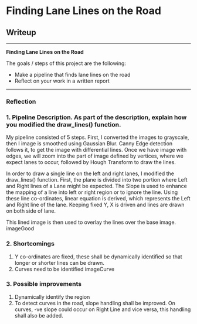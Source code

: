 # **Finding Lane Lines on the Road** 

## Writeup 

---

**Finding Lane Lines on the Road**

The goals / steps of this project are the following:
* Make a pipeline that finds lane lines on the road
* Reflect on your work in a written report


[//]: # (Image References)

[imageCurve]: ./test_results/Marked_hallenge004.jpg "Grayscale"
[imageGood]: ./test_results/Marked_solidYellowCurve2.jpg "Grayscale"

---

### Reflection

### 1. Pipeline Description. As part of the description, explain how you modified the draw_lines() function.

My pipeline consisted of 5 steps. 
First, I converted the images to grayscale, then I image is smoothed using Gaussian Blur. Canny Edge detection follows it, to get the image with differential lines.
Once we have image with edges, we will zoom into the part of image defined by vertices, where we expect lanes to occur, followed by Hough Transform to draw the lines. 

In order to draw a single line on the left and right lanes, I modified the draw_lines() function. First, the plane is divided into two portion where Left  and Right lines of a Lane might be expected. The Slope is used to enhance the mapping of a line into left or right region or to ignore the line. Using these line co-ordinates, linear equation is derived, which represents the Left and Right line of the lane. Keeping fixed Y, X is driven and lines are drawn on both side of lane. 

This lined image is then used to overlay the lines over the base image.
imageGood


### 2. Shortcomings 
1. Y co-ordinates are fixed, these shall be dynamically identified so that longer or shorter lines can be drawn.
2. Curves need to be identified
imageCurve

### 3. Possible improvements 
1. Dynamically identify the region 
2. To detect curves in the road, slope handling shall be improved. On curves, -ve slope could occur on Right Line and vice versa, this handling shall also be added.